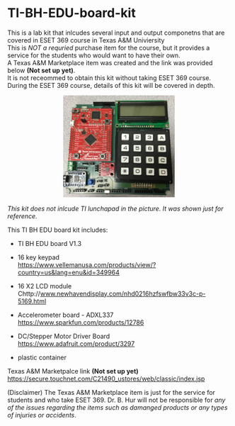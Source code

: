 # TI-BH-EDU-board-kit

This is a lab kit that inlcudes several input and output componetns that are covered in ESET 369 course in Texas A&M Univiersity <br />
This is _NOT a requried_ purchase item for the course, but it provides a service for the students who would want to have their own.  <br />
A Texas A&M Marketplace item was created and the link was provided below **(Not set up yet)**.  <br />
It is not receommed to obtain this kit without taking ESET 369 course. During the ESET 369 course, details of this kit will be covered in depth.<br />

<center><img src="./pic.jpg" width =50%></center>

*This kit does not inlcude TI lunchapad in the picture. It was shown just for reference.*
 <br />

This TI BH EDU board kit includes:

- TI BH EDU board V1.3<br />

- 16 key keypad<br />
https://www.vellemanusa.com/products/view/?country=us&lang=enu&id=349964

- 16 X2 LCD module<br />
Chttp://www.newhavendisplay.com/nhd0216hzfswfbw33v3c-p-5169.html

- Accelerometer board - ADXL337 <br />
https://www.sparkfun.com/products/12786

- DC/Stepper Motor Driver Board <br />
https://www.adafruit.com/product/3297

- plastic container<br />

Texas A&M Marketpalce link **(Not set up yet)** <br />
https://secure.touchnet.com/C21490_ustores/web/classic/index.jsp

(Disclaimer) The Texas A&M Marketplace item is just for the service for students and who take ESET 369. Dr. B. Hur will not be responsible for *any of the issues regarding the items such as damanged products or any types of injuries or accidents*.
